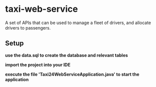 # taxi-web-service

A set of APIs that can be used to manage a fleet of drivers, and allocate drivers to passengers.

## Setup
**use the data.sql to create the database and relevant tables**

**import the project into your IDE**

**execute the file 'Taxi24WebServiceApplication.java' to start the application**
